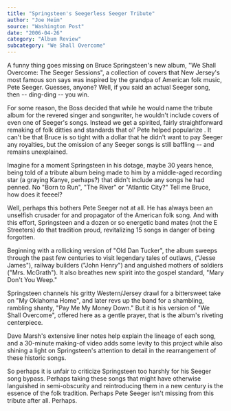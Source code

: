 ```yaml
---
title: "Springsteen's Seegerless Seeger Tribute"
author: "Joe Heim"
source: "Washington Post"
date: "2006-04-26"
category: "Album Review"
subcategory: "We Shall Overcome"
---
```


A funny thing goes missing on Bruce Springsteen's new album, "We Shall Overcome: The Seeger Sessions", a collection of covers that New Jersey's most famous son says was inspired by the grandpa of American folk music, Pete Seeger. Guesses, anyone? Well, if you said an actual Seeger song, then -- ding-ding -- you win.

For some reason, the Boss decided that while he would name the tribute album for the revered singer and songwriter, he wouldn't include covers of even one of Seeger's songs. Instead we get a spirited, fairly straightforward remaking of folk ditties and standards that ol' Pete helped popularize . It can't be that Bruce is so tight with a dollar that he didn't want to pay Seeger any royalties, but the omission of any Seeger songs is still baffling -- and remains unexplained.

Imagine for a moment Springsteen in his dotage, maybe 30 years hence, being told of a tribute album being made to him by a middle-aged recording star (a graying Kanye, perhaps?) that didn't include any songs he had penned. No "Born to Run", "The River" or "Atlantic City?" Tell me Bruce, how does it feeeel?

Well, perhaps this bothers Pete Seeger not at all. He has always been an unselfish crusader for and propagator of the American folk song. And with this effort, Springsteen and a dozen or so energetic band mates (not the E Streeters) do that tradition proud, revitalizing 15 songs in danger of being forgotten.

Beginning with a rollicking version of "Old Dan Tucker", the album sweeps through the past few centuries to visit legendary tales of outlaws, ("Jesse James"), railway builders ("John Henry") and anguished mothers of soldiers ("Mrs. McGrath"). It also breathes new spirit into the gospel standard, "Mary Don't You Weep."

Springsteen channels his gritty Western/Jersey drawl for a bittersweet take on "My Oklahoma Home", and later revs up the band for a shambling, rambling shanty, "Pay Me My Money Down." But it is his version of "We Shall Overcome", offered here as a gentle prayer, that is the album's riveting centerpiece.

Dave Marsh's extensive liner notes help explain the lineage of each song, and a 30-minute making-of video adds some levity to this project while also shining a light on Springsteen's attention to detail in the rearrangement of these historic songs.

So perhaps it is unfair to criticize Springsteen too harshly for his Seeger song bypass. Perhaps taking these songs that might have otherwise languished in semi-obscurity and reintroducing them in a new century is the essence of the folk tradition. Perhaps Pete Seeger isn't missing from this tribute after all. Perhaps.
